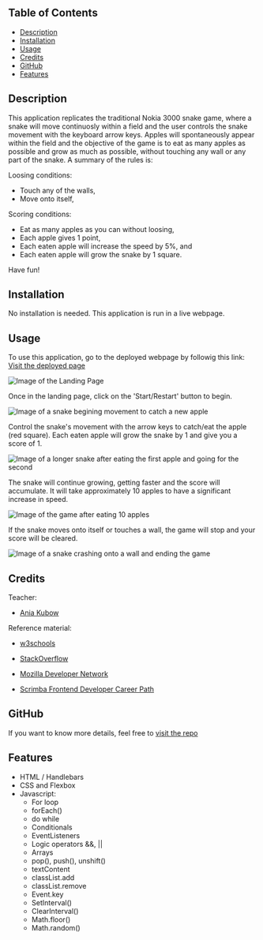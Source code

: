 ## <Pacman>

## Table of Contents

  - [Description](#description)
  - [Installation](#installation)
  - [Usage](#usage)
  - [Credits](#credits)
  - [GitHub](#github)
  - [Features](#features)
  
## Description

This application replicates the traditional Nokia 3000 snake game, where a snake will move continuosly within a field and the user controls the snake movement with the keyboard arrow keys. Apples will spontaneously appear within the field and the objective of the game is to eat as many apples as possible and grow as much as possible, without touching any wall or any part of the snake. A summary of the rules is:
  
  Loosing conditions:
  - Touch any of the walls,
  - Move onto itself,
  
  Scoring conditions:
  - Eat as many apples as you can without loosing,
  - Each apple gives 1 point,
  - Each eaten apple will increase the speed by 5%, and
  - Each eaten apple will grow the snake by 1 square.

Have fun!

## Installation

No installation is needed. This application is run in a live webpage.

## Usage

To use this application, go to the deployed webpage by followig this link: [Visit the deployed page](https://aj-pena.github.io/pac_man/)

![Image of the Landing Page](./images/1.PNG "Landing Page")

Once in the landing page, click on the 'Start/Restart' button to begin.

![Image of a snake begining movement to catch a new apple](./images/2.PNG "The snake has moved and an apple has appeared")

Control the snake's movement with the arrow keys to catch/eat the apple (red square). Each eaten apple will grow the snake by 1 and give you a score of 1.

![Image of a longer snake after eating the first apple and going for the second](./images/3.PNG "The first apple has been eaten, a second apple has appeared and the score and snake have increased by one")


The snake will continue growing, getting faster and the score will accumulate. It will take approximately 10 apples to have a significant increase in speed.

![Image of the game after eating 10 apples](./images/4.PNG "A longer snake is faster and more difficult to control as it fills more space")


If the snake moves onto itself or touches a wall, the game will stop and your score will be cleared.

![Image of a snake crashing onto a wall and ending the game](./images/5.PNG "If the snake crashes against a wall, the game will end and the score will be cleared")

## Credits

Teacher:
- [Ania Kubow](https://github.com/kubowania)
  
Reference material:
- [w3schools](https://www.w3schools.com/)
- [StackOverflow](https://stackoverflow.com/)
- [Mozilla Developer Network](https://developer.mozilla.org/en-US/)

- [Scrimba Frontend Developer Career Path](https://scrimba.com/learn/frontend)


## GitHub

If you want to know more details, feel free to [visit the repo](https://github.com/aj-pena/pac_man.git)


## Features

- HTML / Handlebars
- CSS and Flexbox
- Javascript:
  -  For loop
  -  forEach()
  -  do while
  -  Conditionals
  -  EventListeners
  -  Logic operators &&, ||
  -  Arrays
  -  pop(), push(), unshift()
  -  textContent
  -  classList.add
  -  classList.remove
  -  Event.key
  -  SetInterval()
  -  ClearInterval()
  -  Math.floor()
  -  Math.random()

  
